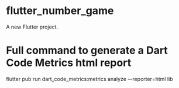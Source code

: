 # flutter_number_game

A new Flutter project.

# Full command to generate a Dart Code Metrics html report

flutter pub run dart_code_metrics:metrics analyze --reporter=html lib